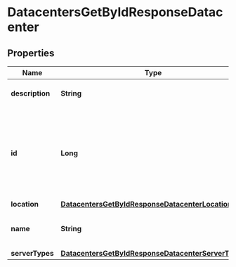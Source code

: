 

# DatacentersGetByIdResponseDatacenter


## Properties

| Name | Type | Description | Notes |
|------------ | ------------- | ------------- | -------------|
|**description** | **String** | Description of the Datacenter |  |
|**id** | **Long** | ID of the Resource. Limited to 52 bits to ensure compatibility with JSON double precision floats.  |  |
|**location** | [**DatacentersGetByIdResponseDatacenterLocation**](DatacentersGetByIdResponseDatacenterLocation.md) |  |  |
|**name** | **String** | Unique identifier of the Datacenter |  |
|**serverTypes** | [**DatacentersGetByIdResponseDatacenterServerTypes**](DatacentersGetByIdResponseDatacenterServerTypes.md) |  |  |




